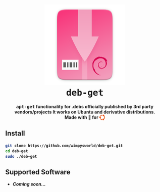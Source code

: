 <h1 align="center">
  <img src=".github/deb-get-logo.png" alt="deb-get">
  <br />
  <tt>deb-get</tt>
</h1>

<p align="center"><b><tt>apt-get</tt> functionality for .debs officially published by 3rd party vendors/projects</i> It works on Ubuntu and derivative distributions.
<br />
Made with 💝 for <img src=".github/ubuntu.png" align="top" width="18" /></p>

## Install

```bash
git clone https://github.com/wimpysworld/deb-get.git
cd deb-get
sudo ./deb-get
```

## Supported Software

  * *Coming soon...*
